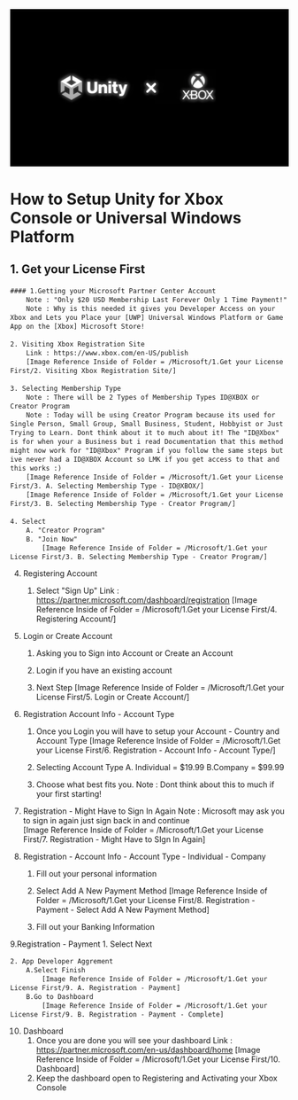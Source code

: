 <img width="1000" src="https://github.com/sunday32/How-to-Setup-Unity-for-Xbox-Console-or-Universal-Windows-Platform/blob/75ceb4c79b0989a25a808442d78c71f24fa973f5/Unity%20X%20Xbox/Unity%20x%20Xbox.png">

# How to Setup Unity for Xbox Console or Universal Windows Platform

## 1. Get your License First
	#### 1.Getting your Microsoft Partner Center Account 
		Note : "Only $20 USD Membership Last Forever Only 1 Time Payment!"
		Note : Why is this needed it gives you Developer Access on your Xbox and Lets you Place your [UWP] Universal Windows Platform or Game App on the [Xbox] Microsoft Store!

	2. Visiting Xbox Registration Site 
		Link : https://www.xbox.com/en-US/publish
		[Image Reference Inside of Folder = /Microsoft/1.Get your License First/2. Visiting Xbox Registration Site/]

	3. Selecting Membership Type
		Note : There will be 2 Types of Membership Types ID@XBOX or Creator Program
		Note : Today will be using Creator Program because its used for Single Person, Small Group, Small Business, Student, Hobbyist or Just Trying to Learn. Dont think about it to much about it! The "ID@Xbox" is for when your a Business but i read Documentation that this method might now work for "ID@Xbox" Program if you follow the same steps but ive never had a ID@XBOX Account so LMK if you get access to that and this works :)
		[Image Reference Inside of Folder = /Microsoft/1.Get your License First/3. A. Selecting Membership Type - ID@XBOX/]
		[Image Reference Inside of Folder = /Microsoft/1.Get your License First/3. B. Selecting Membership Type - Creator Program/]
	
	4. Select 
		A. "Creator Program"
		B. "Join Now"
			[Image Reference Inside of Folder = /Microsoft/1.Get your License First/3. B. Selecting Membership Type - Creator Program/]

4. Registering Account 
	1. Select "Sign Up"
		Link : https://partner.microsoft.com/dashboard/registration
		[Image Reference Inside of Folder = /Microsoft/1.Get your License First/4. Registering Account/]

5. Login or Create Account
	1. Asking you to Sign into Account or Create an Account
	
	2. Login if you have an existing account 
	
	3. Next Step
		[Image Reference Inside of Folder = /Microsoft/1.Get your License First/5. Login or Create Account/]

6. Registration Account Info - Account Type
	1. Once you Login you will have to setup your Account - Country and Account Type
		[Image Reference Inside of Folder = /Microsoft/1.Get your License First/6. Registration - Account Info - Account Type/]
	
	2. Selecting Account Type
		A. Individual = $19.99
		B.Company = $99.99
	
	3. Choose what best fits you.
		Note : Dont think about this to much if your first starting!
	
7. Registration - Might Have to Sign In Again
	Note : Microsoft may ask you to sign in again just sign back in and continue	
	[Image Reference Inside of Folder = /Microsoft/1.Get your License First/7. Registration - Might Have to SIgn In Again]
	

8. Registration - Account Info - Account Type - Individual - Company
	1. Fill out your personal information
	
	2. Select Add A New Payment Method
 			[Image Reference Inside of Folder = /Microsoft/1.Get your License First/8. Registration - Payment - Select Add A New Payment Method]
	
	3. Fill out your Banking Information
	
9.Registration - Payment
	1. Select Next
	
	2. App Developer Aggrement
		A.Select Finish
			[Image Reference Inside of Folder = /Microsoft/1.Get your License First/9. A. Registration - Payment]
		B.Go to Dashboard
			[Image Reference Inside of Folder = /Microsoft/1.Get your License First/9. B. Registration - Payment - Complete]

10. Dashboard
	1. Once you are done you will see your dashboard
		Link : https://partner.microsoft.com/en-us/dashboard/home
		[Image Reference Inside of Folder = /Microsoft/1.Get your License First/10. Dashboard]
	2. Keep the dashboard open to Registering and Activating your Xbox Console
